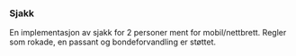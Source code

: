 ### Sjakk
En implementasjon av sjakk for 2 personer ment for mobil/nettbrett. Regler som rokade, en passant og bondeforvandling er støttet. 

